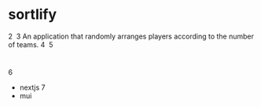 # sortlify
2
​
3
An application that randomly arranges players according to the number of teams.
4
​
5
#
6
* nextjs
7
* mui
